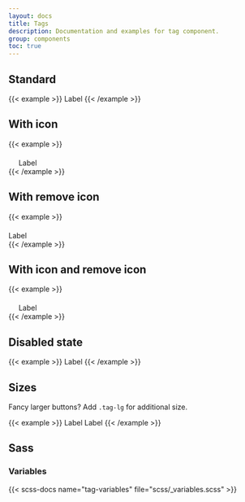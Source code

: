 ```yaml
---
layout: docs
title: Tags
description: Documentation and examples for tag component.
group: components
toc: true
---
```


## Standard

{{< example >}}
<span class="tag">Label</span>
{{< /example >}}

## With icon

{{< example >}}
<span class="tag tag-icon">

  <div class="d-flex align-items-center">
    <svg width="1rem" height="1.25rem" fill="currentColor" aria-hidden="true" focusable="false" class="overflow-visible">
      <use xlink:href="/docs/{{< param docs_version >}}/assets/img/boosted-sprite.svg#buy"/>
    </svg>
    Label
  </div>
</span>
{{< /example >}}

## With remove icon

{{< example >}}
<span class="tag tag-remove">

  <div class="d-flex align-items-center">
    Label
    <svg width="1.25rem" height="1.25rem" fill="currentColor" aria-hidden="true" focusable="false" class="overflow-visible remove">
      <use xlink:href="/docs/{{< param docs_version >}}/assets/img/boosted-sprite.svg#delete"/>
    </svg>
  </div>
</span>
{{< /example >}}

## With icon and remove icon

{{< example >}}
<span class="tag tag-remove">

  <div class="d-flex align-items-center">
    <svg width="1rem" height="1.25rem" fill="currentColor" aria-hidden="true" focusable="false" class="overflow-visible">
      <use xlink:href="/docs/{{< param docs_version >}}/assets/img/boosted-sprite.svg#buy"/>
    </svg>
    Label
    <svg width="1.25rem" height="1.25rem" fill="currentColor" aria-hidden="true" focusable="false" class="overflow-visible remove">
      <use xlink:href="/docs/{{< param docs_version >}}/assets/img/boosted-sprite.svg#delete"/>
    </svg>
  </div>
</span>
{{< /example >}}

## Disabled state

{{< example >}}
<span class="tag disabled">Label</span>
{{< /example >}}

## Sizes

Fancy larger buttons? Add `.tag-lg` for additional size.

{{< example >}}
<span class="tag">Label</span>
<span class="tag tag-lg">Label</span>
{{< /example >}}

## Sass

### Variables

{{< scss-docs name="tag-variables" file="scss/_variables.scss" >}}
